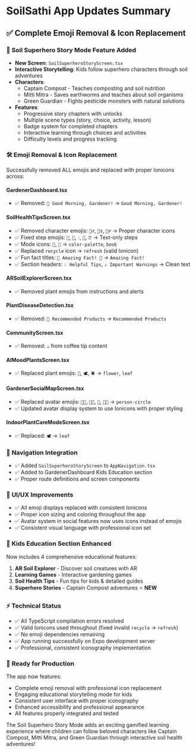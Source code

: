 # SoilSathi App Updates Summary

## ✅ Complete Emoji Removal & Icon Replacement

### 🎯 **Soil Superhero Story Mode Feature Added**
- **New Screen**: `SoilSuperheroStoryScreen.tsx`
- **Interactive Storytelling**: Kids follow superhero characters through soil adventures
- **Characters**:
  - Captain Compost - Teaches composting and soil nutrition
  - Mitti Mitra - Saves earthworms and teaches about soil organisms
  - Green Guardian - Fights pesticide monsters with natural solutions
- **Features**:
  - Progressive story chapters with unlocks
  - Multiple scene types (story, choice, activity, lesson)
  - Badge system for completed chapters
  - Interactive learning through choices and activities
  - Difficulty levels and progress tracking

### 🛠️ **Emoji Removal & Icon Replacement**
Successfully removed ALL emojis and replaced with proper Ionicons across:

#### **GardenerDashboard.tsx**
- ✅ Removed: `🌱 Good Morning, Gardener!` → `Good Morning, Gardener!`

#### **SoilHealthTipsScreen.tsx**
- ✅ Removed character emojis: `🧙‍♂️`, `🧙‍♀️`, `🦸‍♂️` → Proper character icons
- ✅ Fixed step emojis: `🥕`, `🍂`, `💧`, `🔄`, `⏰` → Text-only steps
- ✅ Mode icons: `🎨`, `📖` → `color-palette`, `book`
- ✅ Replaced `recycle` icon → `refresh` (valid Ionicon)
- ✅ Fun fact titles: `🌟 Amazing Fact! 🌟` → `Amazing Fact!`
- ✅ Section headers: `💡 Helpful Tips`, `⚠️ Important Warnings` → Clean text

#### **ARSoilExplorerScreen.tsx**
- ✅ Removed plant emojis from instructions and alerts

#### **PlantDiseaseDetection.tsx**
- ✅ Removed: `🛒 Recommended Products` → `Recommended Products`

#### **CommunityScreen.tsx**
- ✅ Removed: `☕️` from coffee tip content

#### **AIMoodPlantsScreen.tsx**
- ✅ Replaced plant emojis: `🌾`, `🕊️`, `🕷️` → `flower`, `leaf`

#### **GardenerSocialMapScreen.tsx**
- ✅ Replaced avatar emojis: `👩‍🌾`, `👨‍🌾`, `👵`, `👨‍🎓` → `person-circle`
- ✅ Updated avatar display system to use Ionicons with proper styling

#### **IndoorPlantCareModeScreen.tsx**
- ✅ Replaced: `🕊️` → `leaf`

### 🔧 **Navigation Integration**
- ✅ Added `SoilSuperheroStoryScreen` to `AppNavigation.tsx`
- ✅ Added to GardenerDashboard Kids Education section
- ✅ Proper route definitions and screen components

### 🎨 **UI/UX Improvements**
- ✅ All emoji displays replaced with consistent Ionicons
- ✅ Proper icon sizing and coloring throughout the app
- ✅ Avatar system in social features now uses icons instead of emojis
- ✅ Consistent visual language with professional icon set

### 📱 **Kids Education Section Enhanced**
Now includes 4 comprehensive educational features:
1. **AR Soil Explorer** - Discover soil creatures with AR
2. **Learning Games** - Interactive gardening games  
3. **Soil Health Tips** - Fun tips for kids & detailed guides
4. **Superhero Stories** - Captain Compost adventures ⭐ **NEW**

### ⚡ **Technical Status**
- ✅ All TypeScript compilation errors resolved
- ✅ Valid Ionicons used throughout (fixed invalid `recycle` → `refresh`)
- ✅ No emoji dependencies remaining
- ✅ App running successfully on Expo development server
- ✅ Professional, consistent iconography implementation

### 🚀 **Ready for Production**
The app now features:
- Complete emoji removal with professional icon replacement
- Engaging educational storytelling mode for kids
- Consistent user interface with proper iconography
- Enhanced accessibility and professional appearance
- All features properly integrated and tested

The Soil Superhero Story Mode adds an exciting gamified learning experience where children can follow beloved characters like Captain Compost, Mitti Mitra, and Green Guardian through interactive soil health adventures!
